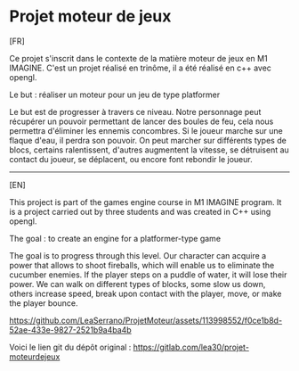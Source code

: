 # Projet moteur de jeux

[FR]

Ce projet s'inscrit dans le contexte de la matière moteur de jeux en M1 IMAGINE. C'est un projet réalisé en trinôme, il a été réalisé en c++ avec opengl.

Le but : réaliser un moteur pour un jeu de type platformer

Le but est de progresser à travers ce niveau. Notre personnage peut récupérer un pouvoir permettant de lancer des boules de feu, cela nous permettra d'éliminer les ennemis concombres. Si le joueur marche sur une flaque d'eau, il perdra son pouvoir. On peut marcher sur différents types de blocs, certains ralentissent, d'autres augmentent la vitesse, se détruisent au contact du joueur, se déplacent, ou encore font rebondir le joueur.

***

[EN]

This project is part of the games engine course in M1 IMAGINE program. It is a project carried out by three students and was created in C++ using opengl.

The goal : to create an engine for a platformer-type game

The goal is to progress through this level. Our character can acquire a power that allows to shoot fireballs, which will enable us to eliminate the cucumber enemies. If the player steps on a puddle of water, it will lose their power. We can walk on different types of blocks, some slow us down, others increase speed, break upon contact with the player, move, or make the player bounce.

https://github.com/LeaSerrano/ProjetMoteur/assets/113998552/f0ce1b8d-52ae-433e-9827-2521b9a4ba4b

Voici le lien git du dépôt original : https://gitlab.com/lea30/projet-moteurdejeux
